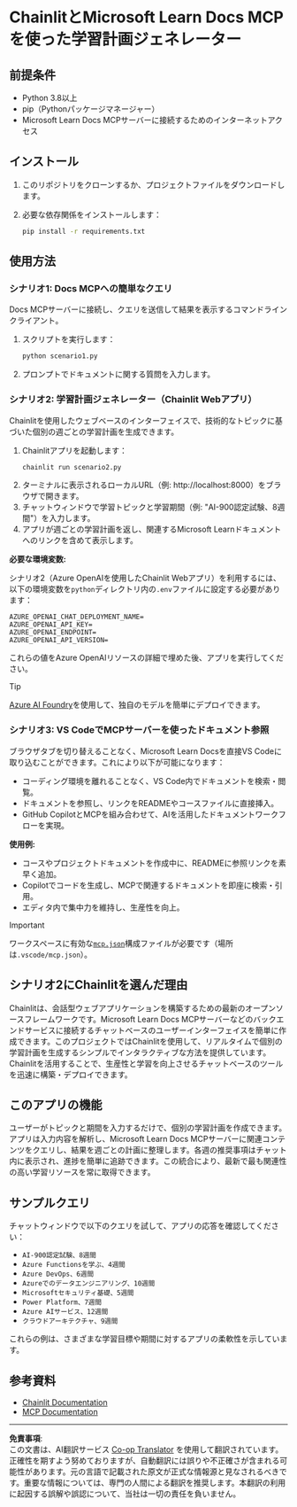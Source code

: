 <!--
CO_OP_TRANSLATOR_METADATA:
{
  "original_hash": "6ef6015d29b95f1cab97fb88a045a991",
  "translation_date": "2025-09-05T10:30:33+00:00",
  "source_file": "09-CaseStudy/docs-mcp/solution/python/README.md",
  "language_code": "ja"
}
-->
# ChainlitとMicrosoft Learn Docs MCPを使った学習計画ジェネレーター

## 前提条件

- Python 3.8以上
- pip（Pythonパッケージマネージャー）
- Microsoft Learn Docs MCPサーバーに接続するためのインターネットアクセス

## インストール

1. このリポジトリをクローンするか、プロジェクトファイルをダウンロードします。
2. 必要な依存関係をインストールします：

   ```bash
   pip install -r requirements.txt
   ```

## 使用方法

### シナリオ1: Docs MCPへの簡単なクエリ
Docs MCPサーバーに接続し、クエリを送信して結果を表示するコマンドラインクライアント。

1. スクリプトを実行します：
   ```bash
   python scenario1.py
   ```
2. プロンプトでドキュメントに関する質問を入力します。

### シナリオ2: 学習計画ジェネレーター（Chainlit Webアプリ）
Chainlitを使用したウェブベースのインターフェイスで、技術的なトピックに基づいた個別の週ごとの学習計画を生成できます。

1. Chainlitアプリを起動します：
   ```bash
   chainlit run scenario2.py
   ```
2. ターミナルに表示されるローカルURL（例: http://localhost:8000）をブラウザで開きます。
3. チャットウィンドウで学習トピックと学習期間（例: "AI-900認定試験、8週間"）を入力します。
4. アプリが週ごとの学習計画を返し、関連するMicrosoft Learnドキュメントへのリンクを含めて表示します。

**必要な環境変数:**

シナリオ2（Azure OpenAIを使用したChainlit Webアプリ）を利用するには、以下の環境変数を`python`ディレクトリ内の`.env`ファイルに設定する必要があります：

```
AZURE_OPENAI_CHAT_DEPLOYMENT_NAME=
AZURE_OPENAI_API_KEY=
AZURE_OPENAI_ENDPOINT=
AZURE_OPENAI_API_VERSION=
```

これらの値をAzure OpenAIリソースの詳細で埋めた後、アプリを実行してください。

> [!TIP]
> [Azure AI Foundry](https://ai.azure.com/)を使用して、独自のモデルを簡単にデプロイできます。

### シナリオ3: VS CodeでMCPサーバーを使ったドキュメント参照

ブラウザタブを切り替えることなく、Microsoft Learn Docsを直接VS Codeに取り込むことができます。これにより以下が可能になります：
- コーディング環境を離れることなく、VS Code内でドキュメントを検索・閲覧。
- ドキュメントを参照し、リンクをREADMEやコースファイルに直接挿入。
- GitHub CopilotとMCPを組み合わせて、AIを活用したドキュメントワークフローを実現。

**使用例:**
- コースやプロジェクトドキュメントを作成中に、READMEに参照リンクを素早く追加。
- Copilotでコードを生成し、MCPで関連するドキュメントを即座に検索・引用。
- エディタ内で集中力を維持し、生産性を向上。

> [!IMPORTANT]
> ワークスペースに有効な[`mcp.json`](../../../../../../09-CaseStudy/docs-mcp/solution/scenario3/mcp.json)構成ファイルが必要です（場所は`.vscode/mcp.json`）。

## シナリオ2にChainlitを選んだ理由

Chainlitは、会話型ウェブアプリケーションを構築するための最新のオープンソースフレームワークです。Microsoft Learn Docs MCPサーバーなどのバックエンドサービスに接続するチャットベースのユーザーインターフェイスを簡単に作成できます。このプロジェクトではChainlitを使用して、リアルタイムで個別の学習計画を生成するシンプルでインタラクティブな方法を提供しています。Chainlitを活用することで、生産性と学習を向上させるチャットベースのツールを迅速に構築・デプロイできます。

## このアプリの機能

ユーザーがトピックと期間を入力するだけで、個別の学習計画を作成できます。アプリは入力内容を解析し、Microsoft Learn Docs MCPサーバーに関連コンテンツをクエリし、結果を週ごとの計画に整理します。各週の推奨事項はチャット内に表示され、進捗を簡単に追跡できます。この統合により、最新で最も関連性の高い学習リソースを常に取得できます。

## サンプルクエリ

チャットウィンドウで以下のクエリを試して、アプリの応答を確認してください：

- `AI-900認定試験、8週間`
- `Azure Functionsを学ぶ、4週間`
- `Azure DevOps、6週間`
- `Azureでのデータエンジニアリング、10週間`
- `Microsoftセキュリティ基礎、5週間`
- `Power Platform、7週間`
- `Azure AIサービス、12週間`
- `クラウドアーキテクチャ、9週間`

これらの例は、さまざまな学習目標や期間に対するアプリの柔軟性を示しています。

## 参考資料

- [Chainlit Documentation](https://docs.chainlit.io/)
- [MCP Documentation](https://github.com/MicrosoftDocs/mcp)

---

**免責事項**:  
この文書は、AI翻訳サービス [Co-op Translator](https://github.com/Azure/co-op-translator) を使用して翻訳されています。正確性を期すよう努めておりますが、自動翻訳には誤りや不正確さが含まれる可能性があります。元の言語で記載された原文が正式な情報源と見なされるべきです。重要な情報については、専門の人間による翻訳を推奨します。本翻訳の利用に起因する誤解や誤認について、当社は一切の責任を負いません。